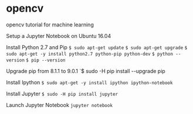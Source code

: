 # opencv
opencv tutorial for machine learning

Setup a Jupyter Notebook on Ubuntu 16.04

Install Python 2.7 and Pip
`$ sudo apt-get update`
`$ sudo apt-get upgrade`
`$ sudo apt-get -y install python2.7 python-pip python-dev`
`$ python --version`
`$ pip --version`

Upgrade pip from 8.1.1 to 9.0.1
`$ sudo -H pip install --upgrade pip

Install Ipython 
`$ sudo apt-get -y install ipython ipython-notebook`

Install Jupyter
`$ sudo -H pip install jupyter`

Launch Jupyter Notebook
`jupyter notebook`
